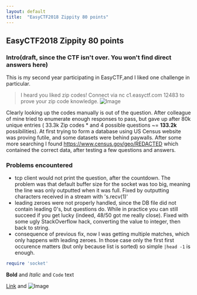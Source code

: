 ```yaml
---
layout: default
title:  "EasyCTF2018 Zippity 80 points"
---
```


## EasyCTF2018 Zippity 80 points

### Intro(draft, since the CTF isn't over. You won't find direct answers here)

This is my second year participating in EasyCTF,and I liked one challenge in particular.

> I heard you liked zip codes! Connect via nc c1.easyctf.com 12483 to prove your zip code knowledge.
![Image](https://eqqn.github.io/images/Screenshot_20180214_230325.png)



Clearly looking up the codes manually is out of the question. After colleague of mine tried to enumerate enough responses to pass, but gave up after 80k unique entries ( 33.3k Zip codes * and 4 possible questions ~= **133.2k** possibilities). At first trying to form a database using US Census website was proving futile, and some datasets were behind paywalls. After some more searching I found https://www.census.gov/geo/REDACTED which contained the correct data, after testing a few questions and answers.

### Problems encountered
* tcp client would not print the question, after the countdown. The problem was that default buffer size for the socket was too big, meaning the line was only outputted when it was full. Fixed by outputting characters received in a stream with 's.recv(1)'
* leading zeroes were not properly handled, since the DB file did not contain leading 0's, but questions do. While in practice you can still succeed if you get lucky (indeed, 48/50 got me really close). Fixed with some ugly StackOverflow hack, converting the value to integer, then back to string. 
* consequence of previous fix, now I was getting multiple matches, which only happens with leading zeroes. In those case only the first first occurence matters (but only because list is sorted) so simple `|head -1` is enough.




```ruby
require 'socket'
```



**Bold** and _Italic_ and `Code` text

[Link](url) and ![Image](src)
```



